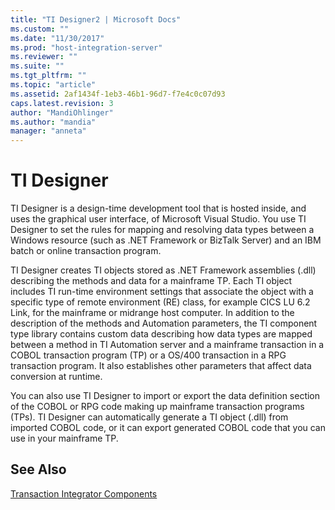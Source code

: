 ```yaml
---
title: "TI Designer2 | Microsoft Docs"
ms.custom: ""
ms.date: "11/30/2017"
ms.prod: "host-integration-server"
ms.reviewer: ""
ms.suite: ""
ms.tgt_pltfrm: ""
ms.topic: "article"
ms.assetid: 2af1434f-1eb3-46b1-96d7-f7e4c0c07d93
caps.latest.revision: 3
author: "MandiOhlinger"
ms.author: "mandia"
manager: "anneta"
---
```

# TI Designer
TI Designer is a design-time development tool that is hosted inside, and uses the graphical user interface, of Microsoft Visual Studio. You use TI Designer to set the rules for mapping and resolving data types between a Windows resource (such as .NET Framework or BizTalk Server) and an IBM batch or online transaction program.  
  
 TI Designer creates TI objects stored as .NET Framework assemblies (.dll) describing the methods and data for a mainframe TP. Each TI object includes TI run-time environment settings that associate the object with a specific type of remote environment (RE) class, for example CICS LU 6.2 Link, for the mainframe or midrange host computer. In addition to the description of the methods and Automation parameters, the TI component type library contains custom data describing how data types are mapped between a method in TI Automation server and a mainframe transaction in a COBOL transaction program (TP) or a OS/400  transaction in a RPG transaction program. It also establishes other parameters that affect data conversion at runtime.  
  
 You can also use TI Designer to import or export the data definition section of the COBOL or RPG code making up mainframe transaction programs (TPs). TI Designer can automatically generate a TI object (.dll) from imported COBOL code, or it can export generated COBOL code that you can use in your mainframe TP.  
  
## See Also  
 [Transaction Integrator Components](../core/transaction-integrator-components1.md)